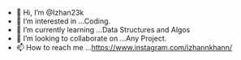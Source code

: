 - 👋 Hi, I’m @Izhan23k
- 👀 I’m interested in ...Coding.
- 🌱 I’m currently learning ...Data Structures and Algos
- 💞️ I’m looking to collaborate on ...Any Project.
- 📫 How to reach me ...https://www.instagram.com/izhannkhann/

<!---
Izhan23k/Izhan23k is a ✨ special ✨ repository because its `README.md` (this file) appears on your GitHub profile.
You can click the Preview link to take a look at your changes.
--->
